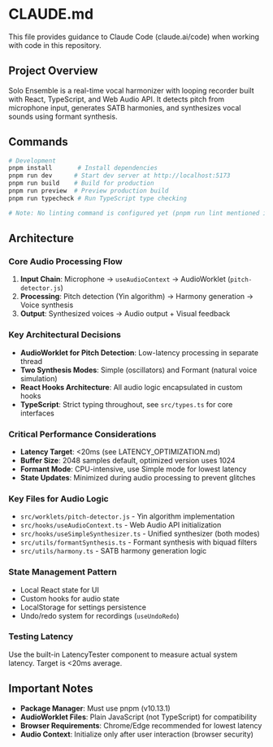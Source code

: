 # CLAUDE.md

This file provides guidance to Claude Code (claude.ai/code) when working with code in this repository.

## Project Overview

Solo Ensemble is a real-time vocal harmonizer with looping recorder built with React, TypeScript, and Web Audio API. It detects pitch from microphone input, generates SATB harmonies, and synthesizes vocal sounds using formant synthesis.

## Commands

```bash
# Development
pnpm install       # Install dependencies
pnpm run dev      # Start dev server at http://localhost:5173
pnpm run build    # Build for production
pnpm run preview  # Preview production build
pnpm run typecheck # Run TypeScript type checking

# Note: No linting command is configured yet (pnpm run lint mentioned in README but not in package.json)
```

## Architecture

### Core Audio Processing Flow

1. **Input Chain**: Microphone → `useAudioContext` → AudioWorklet (`pitch-detector.js`)
2. **Processing**: Pitch detection (Yin algorithm) → Harmony generation → Voice synthesis
3. **Output**: Synthesized voices → Audio output + Visual feedback

### Key Architectural Decisions

- **AudioWorklet for Pitch Detection**: Low-latency processing in separate thread
- **Two Synthesis Modes**: Simple (oscillators) and Formant (natural voice simulation)
- **React Hooks Architecture**: All audio logic encapsulated in custom hooks
- **TypeScript**: Strict typing throughout, see `src/types.ts` for core interfaces

### Critical Performance Considerations

- **Latency Target**: <20ms (see LATENCY_OPTIMIZATION.md)
- **Buffer Size**: 2048 samples default, optimized version uses 1024
- **Formant Mode**: CPU-intensive, use Simple mode for lowest latency
- **State Updates**: Minimized during audio processing to prevent glitches

### Key Files for Audio Logic

- `src/worklets/pitch-detector.js` - Yin algorithm implementation
- `src/hooks/useAudioContext.ts` - Web Audio API initialization
- `src/hooks/useSimpleSynthesizer.ts` - Unified synthesizer (both modes)
- `src/utils/formantSynthesis.ts` - Formant synthesis with biquad filters
- `src/utils/harmony.ts` - SATB harmony generation logic

### State Management Pattern

- Local React state for UI
- Custom hooks for audio state
- LocalStorage for settings persistence
- Undo/redo system for recordings (`useUndoRedo`)

### Testing Latency

Use the built-in LatencyTester component to measure actual system latency. Target is <20ms average.

## Important Notes

- **Package Manager**: Must use pnpm (v10.13.1)
- **AudioWorklet Files**: Plain JavaScript (not TypeScript) for compatibility
- **Browser Requirements**: Chrome/Edge recommended for lowest latency
- **Audio Context**: Initialize only after user interaction (browser security)